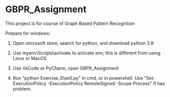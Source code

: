 # GBPR_Assignment

This project is for course of Graph Based Pattern Recognition

Prepare for windows:

1. Open microsoft store, search for python, and download python 3.9

2. Use myenv\Scripts\activate to activate env, this is different from using Linux or MacOS

3. Use VsCode or PyCharm, open GBPR_Assignment

4. Run "python Exercise_0\ex0.py"  in cmd, or in powershell. Use "Set-ExecutionPolicy -ExecutionPolicy RemoteSigned -Scope Process" if has problem.